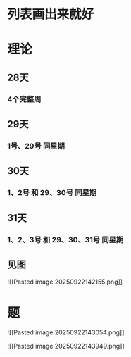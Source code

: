 # 列表画出来就好
# 理论
## 28天
### 4个完整周
## 29天
### 1号、29号 同星期
## 30天
### 1、2号 和 29、30号 同星期
## 31天
### 1、2、3号 和 29、30、31号 同星期
## 见图
![[Pasted image 20250922142155.png]]
# 题
![[Pasted image 20250922143054.png]]

![[Pasted image 20250922143949.png]]